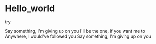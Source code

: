 # Hello_world
try

Say something, I'm giving up on you
I'll be the one, if you want me to
Anywhere, I would've followed you
Say something, I'm giving up on you
